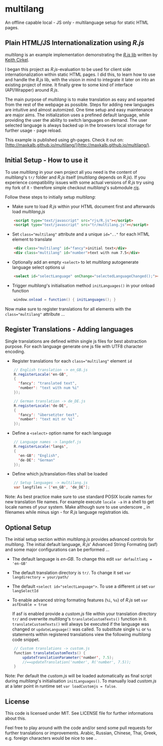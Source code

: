 # multilang

An offline capable local - JS only - multilanguage setup for static HTML pages.

## Plain HTML/JS Internationalization using _R.js_

_multilang_ is an example implementation demonstrating the [_R.js_ lib](https://github.com/keithamus/R.js) written by [Keith Cirkel](https://github.com/keithamus).

I began this project as _R.js_-evaluation to be used for client side internationalization 
within static HTML pages. I did this, to learn how to use and handle the _R.js_ lib, with the vision in mind to integrate it later on into an existing project of mine. It finally grew to some kind of interface (API/Wrapper) around _R.js_. 

The main purpose of _multilang_ is to make translation as easy 
and separted from the rest of the webpage as possible. Steps for adding new languages are intuitive and almost automized. One time setup and easy maintenance are major aims. The initialization uses a prefined default language, while providing the user the ability to switch languages on demand. The user selected language is always 
backed up in the browsers local storrage for further usage - page reload.

This example is published using gh-pages. Check it out on: [http://maxkalb.github.io/multilang/](http://maxkalb.github.io/multilang/).

## Initial Setup - How to use it
To use _multilang_ in your own project all you need is the content of _multilang_'s `tr/` folder and _R.js_ itself (_multilang_ depends on _R.js_). If you experience compatibility issues with some actual versions of _R.js_ try using my fork of it - therefore simple checkout _multilang_'s submodule [_rjs_](https://github.com/maxkalb/R.js).

Follow these steps to initially setup _multilang_:

- Make sure to load _R.js_ within your HTML document first and afterwards load _multilang.js_
```html
    <script type="text/javascript" src="rjs/R.js"></script>
    <script type="text/javascript" src="tr/multilang.js"></script>
```
- Set `class="multilang"` attribute and a unique `id=".."` for each HTML element to translate
```html
    <div class="multilang" id="fancy">initial text</div>
    <div class="multilang" id="number">text with num 7.5</div>
```
- Optionally add an empty `<select>` to let _multilang_ autogenerate language select options ui
```html
    <select id="selectLanguage" onChange="selectedLanguageChanged();"></select>
```
- Trigger _multilang_'s initialisation method `initLanguages()` in your onload function

```java
    window.onload = function() { initLanguages(); }
```

Now make sure to register translations for all elements with the `class="multilang"` attribute ...

## Register Translations - Adding languages

Single translations are defined within single js files for best abstraction purpose. For each language generate one js file with UTF8 character encoding. 

- Register translations for each `class="multilang"` element `id`
```java
    // English translation -> en_GB.js 
    R.registerLocale('en-GB',
    {
      'fancy': "translated text",
      'number': "text with num %i"
    });
```

```java
    // German translation -> de_DE.js 
    R.registerLocale('de-DE',
    {
      'fancy': "übersetzter text",
      'number': "text mit nr %i"
    });
```
- Define a `<select>` option name for each language
```java
    // Language names -> langdef.js
    R.registerLocale('langs',
    { 
      'en-GB': "English",
      'de-DE': "German"
    });    
```
- Define which js/translation-files shall be loaded
```java
    // Setup languages -> multilang.js
    var langfiles = ['en_GB', 'de_DE'];
```
Note: As best practice make sure to use standard POSIX locale names for new translation file names. For example execute `locale -a` in a shell to get locale names of your system. Make although sure to use underscore _ in filenames while minus sign - for _R.js_ language registration ids.

## Optional Setup

The initial setup section within _multilang.js_ provides advanced controls for _multilang_. The initial default language, _R.js_' Advanced String Formating (asf) and some major configurations can be performed ...
    
- The default language is _en-GB_. To change this edit `var defaultlang = 'en-GB'`

- The default translation directory is `tr/`. To change it set `var langdirectory = your/path/` 

- The default `<select id="selectLanguage">`. To use a different `id` set `var langSelectId`
    
- To enable advanced string formating features (`%i`, `%s`) of _R.js_ set `var asfEnable = true`
         
    If asf is enabled provide a _custom.js_ file within your translation directory `tr/` and overwrite _multilang_'s `translateCustomTexts()` function in it. `translateCustomTexts()` will always be executed if the language was changed or `updateLanguage()` was called. To substitute single `%i` or `%s` statements within registered translations view the following _multilang_ code snippet.
```java
    // Custom translations -> custom.js
    function translateCustomTexts() {
        updateTranslationParameter('number', 7.5);
        //==updateTranslation('number', R('number', 7.5));
    }
```
Note: Per default the _custom.js_ will be loaded automatically as final script during _multilang_'s initialisation `initLanguages()`. To manually load _custom.js_ at a later point in runtime set `var loadCustomjs = false`. 

## License
This code is licensed under MIT. See LICENSE file for further informations about this. 

Feel free to play around with the code and/or send some pull requests for further translations or improvements. Arabic, Russian, Chinese, Thai, Greek, e.g. foreign characters would be nice to see ..